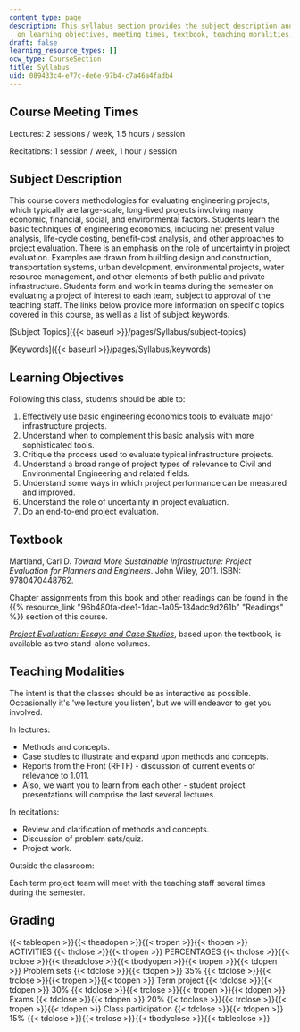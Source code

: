 ```yaml
---
content_type: page
description: This syllabus section provides the subject description and information
  on learning objectives, meeting times, textbook, teaching moralities, and grading.
draft: false
learning_resource_types: []
ocw_type: CourseSection
title: Syllabus
uid: 089433c4-e77c-de6e-97b4-c7a46a4fadb4
---
```

## Course Meeting Times

Lectures: 2 sessions / week, 1.5 hours / session

Recitations: 1 session / week, 1 hour / session

## Subject Description

This course covers methodologies for evaluating engineering projects, which typically are large-scale, long-lived projects involving many economic, financial, social, and environmental factors. Students learn the basic techniques of engineering economics, including net present value analysis, life-cycle costing, benefit-cost analysis, and other approaches to project evaluation. There is an emphasis on the role of uncertainty in project evaluation. Examples are drawn from building design and construction, transportation systems, urban development, environmental projects, water resource management, and other elements of both public and private infrastructure. Students form and work in teams during the semester on evaluating a project of interest to each team, subject to approval of the teaching staff. The links below provide more information on specific topics covered in this course, as well as a list of subject keywords.

\[Subject Topics\]({{< baseurl >}}/pages/Syllabus/subject-topics)

\[Keywords\]({{< baseurl >}}/pages/Syllabus/keywords)

## Learning Objectives

Following this class, students should be able to:

1. Effectively use basic engineering economics tools to evaluate major infrastructure projects.
2. Understand when to complement this basic analysis with more sophisticated tools.
3. Critique the process used to evaluate typical infrastructure projects.
4. Understand a broad range of project types of relevance to Civil and Environmental Engineering and related fields.
5. Understand some ways in which project performance can be measured and improved.
6. Understand the role of uncertainty in project evaluation.
7. Do an end-to-end project evaluation.

## Textbook

Martland, Carl D. *Toward More Sustainable Infrastructure: Project Evaluation for Planners and Engineers*. John Wiley, 2011. ISBN: 9780470448762.

Chapter assignments from this book and other readings can be found in the {{% resource_link "96b480fa-dee1-1dac-1a05-134adc9d261b" "Readings" %}} section of this course.

[*Project Evaluation: Essays and Case Studies*](https://ocw.mit.edu/courses/res-1-001-project-evaluation-essays-and-case-studies-fall-2023/), based upon the textbook, is available as two stand-alone volumes. 

## Teaching Modalities

The intent is that the classes should be as interactive as possible. Occasionally it's 'we lecture you listen', but we will endeavor to get you involved.

In lectures:

- Methods and concepts.
- Case studies to illustrate and expand upon methods and concepts.
- Reports from the Front (RFTF) - discussion of current events of relevance to 1.011.
- Also, we want you to learn from each other - student project presentations will comprise the last several lectures.

In recitations:

- Review and clarification of methods and concepts.
- Discussion of problem sets/quiz.
- Project work.

Outside the classroom:

Each term project team will meet with the teaching staff several times during the semester.

## Grading

{{< tableopen >}}{{< theadopen >}}{{< tropen >}}{{< thopen >}}
ACTIVITIES
{{< thclose >}}{{< thopen >}}
PERCENTAGES
{{< thclose >}}{{< trclose >}}{{< theadclose >}}{{< tbodyopen >}}{{< tropen >}}{{< tdopen >}}
Problem sets
{{< tdclose >}}{{< tdopen >}}
35%
{{< tdclose >}}{{< trclose >}}{{< tropen >}}{{< tdopen >}}
Term project
{{< tdclose >}}{{< tdopen >}}
30%
{{< tdclose >}}{{< trclose >}}{{< tropen >}}{{< tdopen >}}
Exams
{{< tdclose >}}{{< tdopen >}}
20%
{{< tdclose >}}{{< trclose >}}{{< tropen >}}{{< tdopen >}}
Class participation
{{< tdclose >}}{{< tdopen >}}
15%
{{< tdclose >}}{{< trclose >}}{{< tbodyclose >}}{{< tableclose >}}